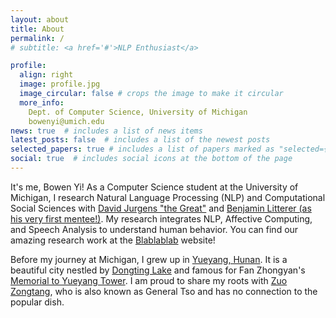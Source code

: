 ```yaml
---
layout: about
title: About
permalink: /
# subtitle: <a href='#'>NLP Enthusiast</a>

profile:
  align: right
  image: profile.jpg
  image_circular: false # crops the image to make it circular
  more_info: 
    Dept. of Computer Science, University of Michigan
    bowenyi@umich.edu
news: true  # includes a list of news items
latest_posts: false  # includes a list of the newest posts
selected_papers: true # includes a list of papers marked as "selected={true}"
social: true  # includes social icons at the bottom of the page
---
```

It's me, Bowen Yi! As a Computer Science student at the University of Michigan, I research Natural Language Processing (NLP) and Computational Social Sciences with [David Jurgens "the Great"](https://jurgens.people.si.umich.edu/) and [Benjamin Litterer (as his very first mentee!)](https://twitter.com/BenLitterer). My research integrates NLP, Affective Computing, and Speech Analysis to understand human behavior. You can find our amazing research work at the [Blablablab](https://blablablab.si.umich.edu/) website! 

Before my journey at Michigan, I grew up in [Yueyang, Hunan](https://en.wikipedia.org/wiki/Yueyang). It is a beautiful city nestled by [Dongting Lake](https://en.wikipedia.org/wiki/Dongting_Lake) and famous for Fan Zhongyan's [Memorial to Yueyang Tower](https://zh.wikisource.org/zh-hans/%E5%B2%B3%E9%99%BD%E6%A8%93%E8%A8%98). I am proud to share my roots with [Zuo Zongtang](https://en.wikipedia.org/wiki/Zuo_Zongtang), who is also known as General Tso and has no connection to the popular dish.   
 

<!-- Put your address / P.O. box / other info right below your picture. You can also disable any of these elements by editing `profile` property of the YAML header of your `_pages/about.md`. Edit `_bibliography/papers.bib` and Jekyll will render your [publications page](/al-folio/publications/) automatically.

Link to your social media connections, too. This theme is set up to use [Font Awesome icons](http://fortawesome.github.io/Font-Awesome/) and [Academicons](https://jpswalsh.github.io/academicons/), like the ones below. Add your Facebook, Twitter, LinkedIn, Google Scholar, or just disable all of them. -->